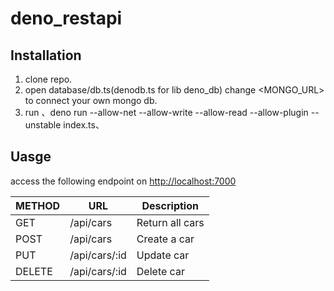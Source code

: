 # deno_restapi

## Installation
1. clone repo.
2. open database/db.ts(denodb.ts for lib deno_db) change <MONGO_URL> to connect your own mongo db.
3. run 、deno run --allow-net --allow-write --allow-read --allow-plugin --unstable index.ts、

## Uasge
access the following endpoint on <http://localhost:7000>


| METHOD | URL            | Description    |
|--------|----------------|----------------|
| GET    | /api/cars      | Return all cars|
| POST   | /api/cars      | Create a car   |
| PUT    | /api/cars/:id  | Update car     |
| DELETE | /api/cars/:id  | Delete car     |